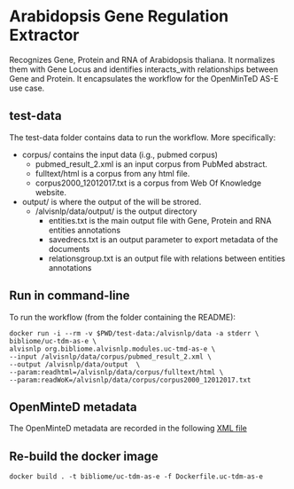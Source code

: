 # Arabidopsis Gene Regulation Extractor
Recognizes Gene, Protein and RNA of Arabidopsis thaliana. It normalizes them with Gene Locus and identifies interacts_with relationships between Gene and Protein. It encapsulates the workflow for the OpenMinTeD AS-E use case.

## test-data
The test-data folder contains data to run the workflow. More specifically:
* corpus/ contains the input data (i.g., pubmed corpus)
    * pubmed_result_2.xml is an input corpus from PubMed abstract.
    * fulltext/html is a corpus from any html file.
    * corpus2000_12012017.txt is a corpus from Web Of Knowledge website.
* output/ is where the output of the will be strored.
    * /alvisnlp/data/output/ is the output directory
      * entities.txt is the main output file with Gene, Protein and RNA entities annotations
      * savedrecs.txt is an output parameter to export metadata of the documents
      * relationsgroup.txt is an output file with relations between entities annotations

## Run in command-line
To run the workflow (from the folder containing the README):
```
docker run -i --rm -v $PWD/test-data:/alvisnlp/data -a stderr \
bibliome/uc-tdm-as-e \
alvisnlp org.bibliome.alvisnlp.modules.uc-tmd-as-e \
--input /alvisnlp/data/corpus/pubmed_result_2.xml \
--output /alvisnlp/data/output  \
--param:readhtml=/alvisnlp/data/corpus/fulltext/html \
--param:readWoK=/alvisnlp/data/corpus/corpus2000_12012017.txt
```

<!---
In a general way , the OMTD command for this component will look like this:
docker run -i --rm -v $PWD/test-data:[FOLDER/WHERE/TO/MOUNT] -a stderr \
bibliome/uc-tdm-as-e \
alvisnlp org.bibliome.alvisnlp.modules.uc-tmd-as-e \
--input [FOLDER/WHERE/TO/MOUNT]/corpus/pubmed_result_2.xml \
--output entities.txt  \
--param:readhtml=[FOLDER/TO/MOUNT]/corpus/fulltext/html \
--param:readWoK=[FOLDER/TO/MOUNT]/corpus/corpus2000_12012017.txt \
--param:exportDocument=sectionsWOK+PubMed.txt \
--param:output_fixed_relations=relationsgroup.txt \
--param:outputDir=[FOLDER/TO/MOUNT]/output/
```
--->

<!--- ```sudo docker run -i --rm -v $PWD/test-data/:/as-e/data as-e-docker alvisnlp -verbose -J "-Xmx30g" 
-alias readPubMed /as-e/data/alvisir2_corpus/pubmed_result-2.xml \
-alias readhtml /as-e/data/alvisir2_corpus/fulltext/html \
-alias readWoK /as-e/data/alvisir2_corpus/corpus2000_12012017.txt \
-alias exportDocument /as-e/data/output/sectionsWOK+PubMed.txt \
-alias output_fixed_relations /as-e/data/output/relationsgroup.txt \
-alias output_fixed_entities /as-e/data/output/entities.txt \
/as-e/plan/entities.plan
``` --->

## OpenMinteD metadata

The OpenMinteD metadata are recorded in the following [XML file](uc-tdm-as-e.omtd.v3.0.2.xml)

## Re-build the docker image

```docker build . -t bibliome/uc-tdm-as-e -f Dockerfile.uc-tdm-as-e```
